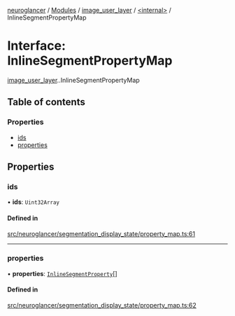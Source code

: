 [neuroglancer](../README.md) / [Modules](../modules.md) / [image\_user\_layer](../modules/image_user_layer.md) / [<internal\>](../modules/image_user_layer._internal_.md) / InlineSegmentPropertyMap

# Interface: InlineSegmentPropertyMap

[image_user_layer](../modules/image_user_layer.md).[<internal>](../modules/image_user_layer._internal_.md).InlineSegmentPropertyMap

## Table of contents

### Properties

- [ids](image_user_layer._internal_.InlineSegmentPropertyMap.md#ids)
- [properties](image_user_layer._internal_.InlineSegmentPropertyMap.md#properties)

## Properties

### ids

• **ids**: `Uint32Array`

#### Defined in

[src/neuroglancer/segmentation_display_state/property_map.ts:61](https://github.com/ActiveBrainAtlas2/neuroglancer/blob/540617bc/src/neuroglancer/segmentation_display_state/property_map.ts#L61)

___

### properties

• **properties**: [`InlineSegmentProperty`](../modules/image_user_layer._internal_.md#inlinesegmentproperty)[]

#### Defined in

[src/neuroglancer/segmentation_display_state/property_map.ts:62](https://github.com/ActiveBrainAtlas2/neuroglancer/blob/540617bc/src/neuroglancer/segmentation_display_state/property_map.ts#L62)
